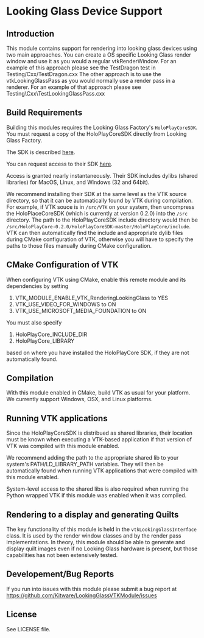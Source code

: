 # Looking Glass Device Support

## Introduction

This module contains support for rendering into looking glass devices using
two main approaches. You can create a OS specific Looking Glass render
window and use it as you would a regular vtkRenderWindow. For an example of
this approach please see the TestDragon test in Testing/Cxx/TestDragon.cxx
The other approach is to use the vtkLookingGlassPass as you would normally
use a render pass in a renderer. For an example of that approach please see
Testing\Cxx\TestLookingGlassPass.cxx

## Build Requirements

Building this modules requires the Looking Glass Factory's
`HoloPlayCoreSDK`. You must request a copy of the HoloPlayCoreSDK
directly from Looking Glass Factory.

The SDK is described
[here](https://docs.lookingglassfactory.com/holoplay-core/holoplay-core-sdk).

You can request access to their SDK
[here](https://lookingglassfactory.com/software#holoplay-core).

Access is granted nearly instantaneously.  Their SDK includes dylibs
(shared libraries) for MacOS, Linux, and Windows (32 and 64bit).

We recommend installing their SDK at the same level as the
VTK source directory, so that it can be automatically found by VTK during
compilation.  For example, if VTK souce is in `/src/VTK` on your system,
then uncompress the HoloPlaceCoreSDK (which is currently at version 0.2.0) into
the `/src` directory.   The path to the HoloPlayCoreSDK include directory
would then be `/src/HoloPlayCore-0.2.0/HoloPlayCoreSDK-master/HoloPlayCore/include`.
VTK can then automatically find the include and appropriate dylib files
during CMake configuration of VTK,  otherwise you will have to specify
the paths to those files manually during CMake configuration.

## CMake Configuration of VTK

When configuring VTK using CMake, enable this remote module and its dependencies by setting
1. VTK_MODULE_ENABLE_VTK_RenderingLookingGlass to YES
2. VTK_USE_VIDEO_FOR_WINDOWS to ON
3. VTK_USE_MICROSOFT_MEDIA_FOUNDATION to ON

You must also specify
1. HoloPlayCore_INCLUDE_DIR
2. HoloPlayCore_LIBRARY

based on where you have installed the HoloPlayCore SDK, if they are not
automatically found.

## Compilation

With this module enabled in CMake, build VTK as usual for your platform. We
currently support Windows, OSX, and Linux platforms.

## Running VTK applications

Since the HoloPlayCoreSDK is distribued as shared libraries, their location
must be known when executing a VTK-based application if that version of
VTK was compiled with this module enabled.

We recommend adding the path to the appropriate shared lib to your system's
PATH/LD_LIBRARY_PATH variables.  They will then be automatically found
when running VTK applications that were compiled with this module enabled.

System-level access to the shared libs is also required when running the
Python wrapped VTK if this module was enabled when it was compiled.

## Rendering to a display and generating Quilts

The key functionality of this module is held in the `vtkLookingGlassInterface`
class.  It is used by the render window classes and by the render pass
implementations. In theory, this module should be able to generate and
display quilt images even if no Looking Glass hardware is present, but
those capabilities has not been extensively tested.

## Developement/Bug Reports

If you run into issues with this module please submit a bug report at
https://github.com/Kitware/LookingGlassVTKModule/issues

## License

See LICENSE file.
